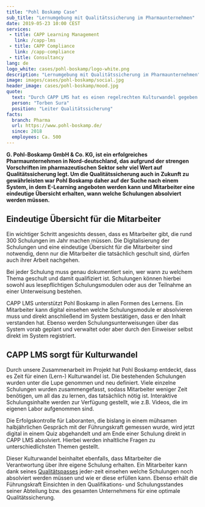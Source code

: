 ```yaml
---
title: "Pohl Boskamp Case"
sub_title: "Lernumgebung mit Qualitätssicherung im Pharmaunternehmen"
date: 2019-05-23 10:00 CEST
services:
 - title: CAPP Learning Management
   link: /capp-lms
 - title: CAPP Compliance
   link: /capp-compliance
 - title: Consultancy
lang: de
logo_white: cases/pohl-boskamp/logo-white.png
description: "Lernumgebung mit Qualitätssicherung im Pharmaunternehmen"
image: images/cases/pohl-boskamp/social.jpg
header_image: cases/pohl-boskamp/mood.jpg
quote:
  text: "Durch CAPP LMS hat es einen regelrechten Kulturwandel gegeben. Die Möglichkeiten des digitales Lernens wurden internalisiert und sind nun nicht mehr wegzudenken."
  person: "Torben Sura"
  position: "Leiter Qualitätssicherung"
facts:
  branch: Pharma
  url: https://www.pohl-boskamp.de/
  since: 2018
  employees: Ca. 500
---
```


__G. Pohl-Boskamp GmbH & Co. KG, ist ein erfolgreiches Pharmaunternehmen in Nord-deutschland, das aufgrund der strengen Vorschriften im pharmazeutischen Sektor sehr viel Wert auf Qualitätssicherung legt. Um die Qualitätssicherung auch in Zukunft zu gewährleisten war Pohl Boskamp daher auf der Suche nach einem System, in dem E-Learning angeboten werden kann und Mitarbeiter eine eindeutige Übersicht erhalten, wann welche Schulungen absolviert werden müssen.__

## Eindeutige Übersicht für die Mitarbeiter

Ein wichtiger Schritt angesichts dessen, dass es Mitarbeiter gibt, die rund 300 Schulungen im Jahr machen müssen. Die Digitalisierung der Schulungen und eine eindeutige Übersicht für die Mitarbeiter sind notwendig, denn nur die Mitarbeiter die tatsächlich geschult sind, dürfen auch ihrer Arbeit nachgehen.

Bei jeder Schulung muss genau dokumentiert sein, wer wann zu welchem Thema geschult und damit qualifiziert ist. Schulungen können hierbei sowohl aus lesepflichtigen Schulungsmodulen oder aus der Teilnahme an einer Unterweisung bestehen.

CAPP LMS unterstützt Pohl Boskamp in allen Formen des Lernens. Ein Mitarbeiter kann digital einsehen welche Schulungsmodule er absolvieren muss und direkt anschließend im System bestätigen, dass er den Inhalt verstanden hat. Ebenso werden Schulungsunterweisungen über das System vorab geplant und verwaltet oder aber durch den Einweiser selbst direkt im System registriert.

## CAPP LMS sorgt für Kulturwandel

Durch unsere Zusammenarbeit im Projekt hat Pohl Boskamp entdeckt, dass es Zeit für einen (Lern-) Kulturwandel ist. Die bestehenden Schulungen wurden unter die Lupe genommen und neu definiert. Viele einzelne Schulungen wurden zusammengefasst, sodass Mitarbeiter weniger Zeit benötigen, um all das zu lernen, das tatsächlich nötig ist. Interaktive Schulungsinhalte werden zur Verfügung gestellt, wie z.B. Videos, die im eigenen Labor aufgenommen sind.

Die Erfolgskontrolle für Laboranten, die bislang in einem mühsamen halbjährlichen Gespräch mit der Führungskraft gemessen wurde, wird jetzt digital in einem Quiz abgehandelt und am Ende einer Schulung direkt in CAPP LMS absolviert. Hierbei werden inhaltliche Fragen zu unterschiedlichsten Themen gestellt.

Dieser Kulturwandel beinhaltet ebenfalls, dass Mitarbeiter die Verantwortung über ihre eigene Schulung erhalten. Ein Mitarbeiter kann dank seines [Qualitätspasses](/capp-compliance-qualifikationsmanagement) jeder-zeit einsehen welche Schulungen noch absolviert werden müssen und wie er diese erfüllen kann. Ebenso erhält die Führungskraft Einsichten in den Qualifikations- und Schulungsstandes seiner Abteilung bzw. des gesamten Unternehmens für eine optimale Qualitätssicherung.
